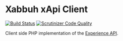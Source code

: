 Xabbuh xApi Client
==================

[![Build Status](https://travis-ci.org/xabbuh/xapi-client.png)](https://travis-ci.org/xabbuh/xapi-client)
[![Scrutinizer Code Quality](https://scrutinizer-ci.com/g/xabbuh/xapi-client/badges/quality-score.png?s=769c1e047e4dbd4d5cdce1008098f9965dfb7924)](https://scrutinizer-ci.com/g/xabbuh/xapi-client/)

Client side PHP implementation of the
[Experience API](https://github.com/adlnet/xAPI-Spec/blob/master/xAPI.md).
